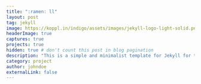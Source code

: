```yaml
---
title: ":ramen: ll"
layout: post
tag: jekyll
image: https://koppl.in/indigo/assets/images/jekyll-logo-light-solid.png
headerImage: true
captures: true
projects: true
hidden: true # don't count this post in blog pagination
description: "This is a simple and minimalist template for Jekyll for those who likes to eat noodles."
category: project
author: johndoe
externalLink: false
---
```



